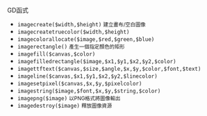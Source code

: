 GD函式
- `imagecreate($width,$height)` <small>建立畫布/空白圖像</small>
- `imagecreatetruecolor($width,$height)`
- `imagecolorallocate($image,$red,$green,$blue)`
- `imagerectangle()` <small>產生一個指定顏色的矩形</small>
- `imagefill($canvas,$color)`
- `imagefilledrectangle($image,$x1,$y1,$x2,$y2,$color)`
- `imagettftext($canvas,$size,$angle,$x,$y,$color,$font,$text)`
- `imageline($canvas,$x1,$y1,$x2,$y2,$linecolor)`
- `imagesetpixel($canvas,$x,$y,$pixelcolor)`
- `imagestring($image,$font,$x,$y,$string,$color)`
- `imagepng($image)` <small>以PNG格式將圖像輸出</small>
- `imagedestroy($image)` <small>釋放圖像資源</small>